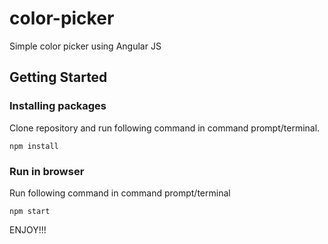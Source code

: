 # color-picker
Simple color picker using Angular JS

## Getting Started
### Installing packages
Clone repository and run following command in command prompt/terminal.
```
npm install
```

### Run in browser
Run following command in command prompt/terminal
```
npm start
```
ENJOY!!!
